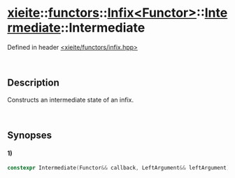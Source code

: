 # [xieite](../../../../../../../../xieite.md)\:\:[functors](../../../../../../../../functors.md)\:\:[Infix\<Functor\>](../../../../../../infix.md)\:\:[Intermediate](../../../intermediate.md)\:\:Intermediate
Defined in header [<xieite/functors/infix.hpp>](../../../../../../../../../include/xieite/functors/infix.hpp)

&nbsp;

## Description
Constructs an intermediate state of an infix.

&nbsp;

## Synopses
#### 1)
```cpp
constexpr Intermediate(Functor&& callback, LeftArgument&& leftArgument) noexcept;
```
